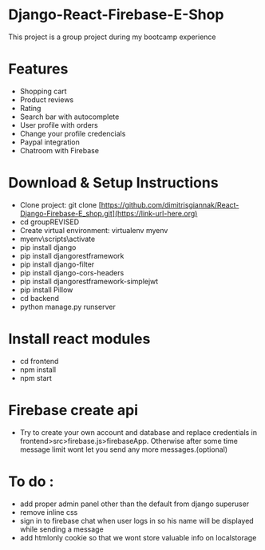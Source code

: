 # Django-React-Firebase-E-Shop

This project is a group project during my bootcamp experience

# Features

* Shopping cart
* Product reviews 
* Rating 
* Search bar with autocomplete
* User profile with orders
* Change your profile credencials
* Paypal integration
* Chatroom with Firebase

# Download & Setup Instructions

* Clone project: git clone [https://github.com/dimitrisgiannak/React-Django-Firebase-E_shop.git](https://link-url-here.org)
* cd groupREVISED
* Create virtual environment: virtualenv myenv
* myenv\scripts\activate
* pip install django
* pip install djangorestframework
* pip install django-filter
* pip install django-cors-headers
* pip install djangorestframework-simplejwt
* pip install Pillow
* cd backend
* python manage.py runserver

# Install react modules

* cd frontend 
* npm install
* npm start

# Firebase create api

* Try to create your own account and database and replace credentials in frontend>src>firebase.js>firebaseApp. Otherwise after some time message limit wont let you send any more messages.(optional)

# To do :

* add proper admin panel other than the default from django superuser
* remove inline css
* sign in to firebase chat when user logs in so his name will be displayed while sending a message
* add htmlonly cookie so that we wont store valuable info on localstorage
